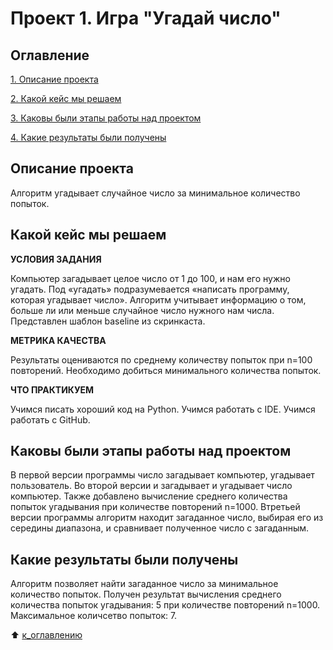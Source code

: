# Проект 1. Игра "Угадай число"

## Оглавление
[1. Описание проекта](https://github.com/Terr14/SF_DS/blob/main/SF_DataScience_projects/Project%201/README.md/#Описание-проекта)

[2. Какой кейс мы решаем](https://github.com/Terr14/SF_DS/blob/main/SF_DataScience_projects/Project%201/README.md/#Какой-кейс-решаем)

[3. Каковы были этапы работы над проектом](https://github.com/Terr14/SF_DS/blob/main/SF_DataScience_projects/Project%201/README.md/#Каковы-были-этапы-работы-над-проектом)

[4. Какие результаты были получены](https://github.com/Terr14/SF_DS/blob/main/SF_DataScience_projects/Project%201/README.md/#Какие-результаты-были-получены)

## Описание проекта
Алгоритм угадывает случайное число за минимальное количество попыток.

## Какой кейс мы решаем
**УСЛОВИЯ ЗАДАНИЯ**

Компьютер загадывает целое число от 1 до 100, и нам его нужно угадать. Под «угадать» подразумевается «написать программу, которая угадывает число».
Алгоритм учитывает информацию о том, больше ли или меньше случайное число нужного нам числа.
Представлен шаблон baseline из скринкаста.

**МЕТРИКА КАЧЕСТВА**

Результаты оцениваются по среднему количеству попыток при n=100 повторений. Необходимо добиться минимального количества попыток.

**ЧТО ПРАКТИКУЕМ**

Учимся писать хороший код на Python.
Учимся работать с IDE.
Учимся работать с GitHub.

## Каковы были этапы работы над проектом

В первой версии программы число загадывает компьютер, угадывает пользователь.
Во второй версии и загадывает и угадывает число компьютер. Также добавлено вычисление среднего количества попыток угадывания при количестве повторений n=1000.
Втретьей версии программы алгоритм находит загаданное число, выбирая его из середины диапазона, и сравнивает полученное число с загаданным. 

## Какие результаты были получены
Алгоритм позволяет найти загаданное число за минимальное количество попыток. 
Получен результат вычисления среднего количества попыток угадывания: 5 при количестве повторений n=1000. Максимальное количсетво попыток: 7.

:arrow_up: [к_оглавлению](https://github.com/Terr14/SF_DS/blob/main/SF_DataScience_projects/Project%201/README.md/#Оглавление)
